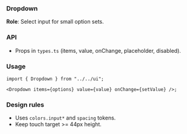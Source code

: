 ### Dropdown

**Role**: Select input for small option sets.

### API

- Props in `types.ts` (items, value, onChange, placeholder, disabled).

### Usage

```tsx
import { Dropdown } from "../../ui";

<Dropdown items={options} value={value} onChange={setValue} />;
```

### Design rules

- Uses `colors.input*` and `spacing` tokens.
- Keep touch target >= 44px height.
